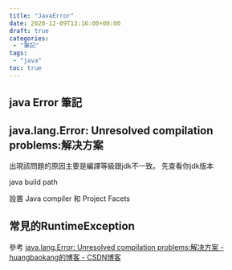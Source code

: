 ```yaml
---
title: "JavaError"
date: 2020-12-09T13:16:00+08:00
draft: true
categories:
 - "筆記"
tags:
 - "java"
toc: true
---
```


## java Error 筆記

<!--more-->

## java.lang.Error: Unresolved compilation problems:解决方案

出現該問題的原因主要是編譯等級跟jdk不一致。
先查看你jdk版本

java build path

設置 Java compiler 和 Project Facets

## 常見的RuntimeException

參考
[java.lang.Error: Unresolved compilation problems:解决方案 - huangbaokang的博客 - CSDN博客](https://blog.csdn.net/huangbaokang/article/details/75287126)

